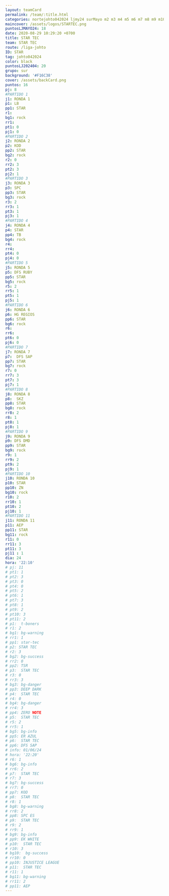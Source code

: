 ```yaml
---
layout: teamCard
permalink: /team/:title.html
categories: nortejohto042024 ljmy24 surMayo m2 m3 m4 m5 m6 m7 m8 m9 m10 m11 LJ06 LJ4
maincover: /assets/logos/STARTEC.png
puntosLJMAYO24: 18
date: 2020-08-29 10:29:20 +0700
title: STAR TEC
team: STAR TEC
route: /liga-johto
ID: STAR
tag: johto042024
color: black
puntosLJ202404: 20
grupo: sur
background: '#F16C38'
cover: /assets/backCard.png
puntos: 16
pj: 8
#PARTIDO 1
j1: RONDA 1
p1: LB
pp1: STAR
r1: 
bg1: rock
rr1: 
pt1: 0
pj1: 0
#PARTIDO 2
j2: RONDA 2
p2: KOD
pp2: STAR
bg2: rock
r2: 0
rr2: 3
pt2: 3
pj2: 1 
#PARTIDO 3
j3: RONDA 3
p3: SPC
pp3: STAR
bg3: rock
r3: 2
rr3: 1
pt3: 1
pj3: 1
#PARTIDO 4
j4: RONDA 4
p4: STAR
pp4: TB
bg4: rock
r4: 
rr4:
pt4: 0
pj4: 0
#PARTIDO 5
j5: RONDA 5
p5: DFS RUBY
pp5: STAR
bg5: rock
r5: 2
rr5: 1
pt5: 1
pj5: 1 
#PARTIDO 6
j6: RONDA 6
p6: HG REGIOS
pp6: STAR
bg6: rock
r6: 
rr6:
pt6: 0
pj6: 0 
#PARTIDO 7
j7: RONDA 7
p7:  DFS SAP
pp7: STAR
bg7: rock
r7: 0
rr7: 3
pt7: 3
pj7: 1 
#PARTIDO 8
j8: RONDA 8
p8:  SKZ
pp8: STAR
bg8: rock
rr8: 2
r8: 1
pt8: 1
pj8: 1   
#PARTIDO 9
j9: RONDA 9
p9: DFS DMD
pp9: STAR
bg9: rock
r9: 1
rr9: 2
pt9: 2
pj9: 1
#PARTIDO 10
j10: RONDA 10
p10: STAR
pp10: ZN
bg10: rock
r10: 2
rr10: 1
pt10: 2
pj10: 1
#PARTIDO 11
j11: RONDA 11
p11: AEP
pp11: STAR
bg11: rock
r11: 0
rr11: 3
pt11: 3
pj11 : 1
dia: 24
hora: '22:10'
# pj: 11
# pt1: 1
# pt2: 3
# pt3: 0
# pt4: 0
# pt5: 2
# pt6: 1
# pt7: 3
# pt8: 1
# pt9: 2
# pt10: 3
# pt11: 2
# p1:  t-boners
# r1: 2
# bg1: bg-warning
# rr1: 1
# pp1: star-tec
# p2: STAR TEC
# r2: 3
# bg2: bg-success
# rr2: 0
# pp2: TSR
# p3:  STAR TEC
# r3: 0
# rr3: 3
# bg3: bg-danger
# pp3: DEEP DARK
# p4:  STAR TEC
# r4: 0
# bg4: bg-danger
# rr4: 3
# pp4: ZERO NOTE
# p5:  STAR TEC
# r5: 2
# rr5: 1
# bg5: bg-info
# pp5: ER AZUL
# p6:  STAR TEC
# pp6: DFS SAP
# info: 01/06/24
# hora: '22:20'
# r6: 1
# bg6: bg-info
# rr6: 2
# p7:  STAR TEC
# r7: 3
# bg7: bg-success
# rr7: 0
# pp7: KOD
# p8:  STAR TEC
# r8: 1
# bg8: bg-warning
# rr8: 2
# pp8: SPC ES
# p9:  STAR TEC
# r9: 2
# rr9: 1
# bg9: bg-info
# pp9: EK WHITE
# p10:  STAR TEC
# r10: 3
# bg10:  bg-success
# rr10: 0
# pp10: INJUSTICE LEAGUE
# p11:  STAR TEC
# r11: 1
# bg11: bg-warning
# rr11: 2
# pp11: AEP
---
```



